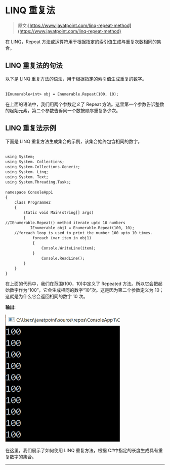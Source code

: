# LINQ 重复法

> 原文:[https://www.javatpoint.com/linq-repeat-method](https://www.javatpoint.com/linq-repeat-method)

在 LINQ，Repeat 方法或运算符用于根据指定的索引值生成与重复次数相同的集合。

## LINQ 重复法的句法

以下是 LINQ 重复方法的语法，用于根据指定的索引值生成重复的数字。

```

IEnumerable<int> obj = Enumerable.Repeat(100, 10);

```

在上面的语法中，我们用两个参数定义了 Repeat 方法。这里第一个参数告诉整数的起始元素，第二个参数告诉同一个数按顺序重复多少次。

## LINQ 重复法示例

下面是 LINQ 重复方法生成集合的示例，该集合始终包含相同的数字。

```

using System;
using System. Collections;
using System.Collections.Generic;
using System. Linq;
using System. Text;
using System.Threading.Tasks;

namespace ConsoleApp1
{
    class Programme2
    {
        static void Main(string[] args)
        {
//IEnumerable.Repeat() method iterate upto 10 numbers 
           IEnumerable obj1 = Enumerable.Repeat(100, 10);
    //foreach loop is used to print the number 100 upto 10 times.
            foreach (var item in obj1)
            {
                Console.WriteLine(item);
            }
                Console.ReadLine();
        }
    }
} 
```

在上面的代码中，我们在范围(100，10)中定义了 Repeated 方法。所以它会把起始数字作为“100”，它会生成相同的数字“10”次。这是因为第二个参数定义为 10；这就是为什么它会返回相同的数字 10 次。

**输出:**

![LINQ Repeat() Method](img/f07f5b95a493e5886013bc0f7e15cf80.png)

在这里，我们展示了如何使用 LINQ 重复方法，根据 C#中指定的长度生成具有重复数字的集合。

* * *
